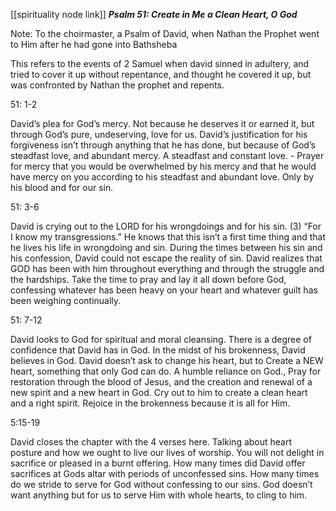 [[spirituality node link]]
_**Psalm 51: Create in Me a Clean Heart, O God**_

Note: To the choirmaster, a Psalm of David, when Nathan the Prophet went to Him after he had gone into Bathsheba

This refers to the events of 2 Samuel when david sinned in adultery, and tried to cover it up without repentance, and thought he covered it up, but was confronted by Nathan the prophet and repents.

51: 1-2

David’s plea for God’s mercy. Not because he deserves it or earned it, but through God’s pure, undeserving, love for us. David’s justification for his forgiveness isn’t through anything that he has done, but because of God’s steadfast love, and abundant mercy. A steadfast and constant love. - Prayer for mercy that you would be overwhelmed by his mercy and that he would have mercy on you according to his steadfast and abundant love. Only by his blood and for our sin.

51: 3-6

David is crying out to the LORD for his wrongdoings and for his sin. (3) “For I know my transgressions.” He knows that this isn’t a first time thing and that he lives his life in wrongdoing and sin. During the times between his sin and his confession, David could not escape the reality of sin. David realizes that GOD has been with him throughout everything and through the struggle and the hardships. Take the time to pray and lay it all down before God, confessing whatever has been heavy on your heart and whatever guilt has been weighing continually.

51: 7-12

David looks to God for spiritual and moral cleansing. There is a degree of confidence that David has in God. In the midst of his brokenness, David believes in God. David doesn’t ask to change his heart, but to Create a NEW heart, something that only God can do. A humble reliance on God., Pray for restoration through the blood of Jesus, and the creation and renewal of a new spirit and a new heart in God. Cry out to him to create a clean heart and a right spirit. Rejoice in the brokenness because it is all for Him.

5:15-19

David closes the chapter with the 4 verses here. Talking about heart posture and how we ought to live our lives of worship. You will not delight in sacrifice or pleased in a burnt offering. How many times did David offer sacrifices at Gods altar with periods of unconfessed sins. How many times do we stride to serve for God without confessing to our sins. God doesn’t want anything but for us to serve Him with whole hearts, to cling to him.